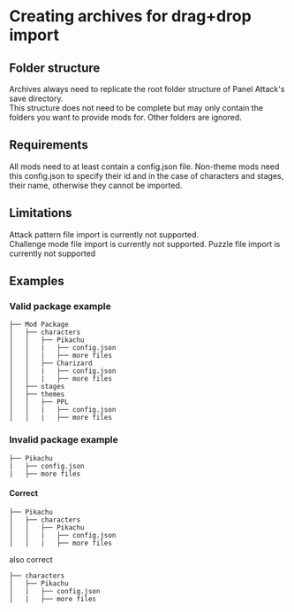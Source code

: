 # Creating archives for drag+drop import

## Folder structure 
Archives always need to replicate the root folder structure of Panel Attack's save directory.  
This structure does not need to be complete but may only contain the folders you want to provide mods for. Other folders are ignored.

## Requirements

All mods need to at least contain a config.json file. Non-theme mods need this config.json to specify their id and in the case of characters and stages, their name, otherwise they cannot be imported.

## Limitations

Attack pattern file import is currently not supported.  
Challenge mode file import is currently not supported.
Puzzle file import is currently not supported

## Examples

### Valid package example

```
├── Mod Package
│   ├── characters
│   │   ├── Pikachu
│   │   |   ├── config.json
│   │   |   ├── more files
│   │   ├── Charizard
│   │   |   ├── config.json
│   │   |   ├── more files
│   ├── stages
│   ├── themes
│   │   ├── PPL
│   │   |   ├── config.json
│   │   |   ├── more files
```

### Invalid package example

```
├── Pikachu
|   ├── config.json
|   ├── more files
```

#### Correct

```
├── Pikachu
│   ├── characters
│   │   ├── Pikachu
│   │   |   ├── config.json
│   │   |   ├── more files
```

also correct

```
├── characters
│   ├── Pikachu
│   |   ├── config.json
│   |   ├── more files
```